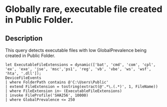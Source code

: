 # Globally rare, executable file created in Public Folder.

## Description
This query detects executable files with low GlobalPrevalence being created in Public Folder.

```KQL
let ExecutableFileExtensions = dynamic(['bat', 'cmd', 'com', 'cpl', 'ex', 'exe', 'jse', 'msc','ps1', 'reg', 'vb', 'vbe', 'ws', 'wsf', 'hta', '.dll']);
DeviceFileEvents
| where FolderPath contains @'C:\Users\Public'
| extend FileExtension = tostring(extract(@'.*\.(.*)', 1, FileName))
| where FileExtension in~ (ExecutableFileExtensions)
| invoke FileProfile('SHA256', 10000)
| where GlobalPrevalence <= 250